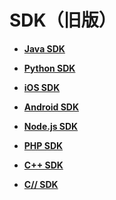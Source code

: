 # SDK（旧版）<a name="ocr_04_0013"></a>

-   **[Java SDK](Java-SDK-0.md)**  

-   **[Python SDK](Python-SDK-1.md)**  

-   **[iOS SDK](iOS-SDK.md)**  

-   **[Android SDK](Android-SDK.md)**  

-   **[Node.js SDK](Node-js-SDK.md)**  

-   **[PHP SDK](PHP-SDK.md)**  

-   **[C++ SDK](C++-SDK.md)**  

-   **[C// SDK](C-SDK.md)**  


